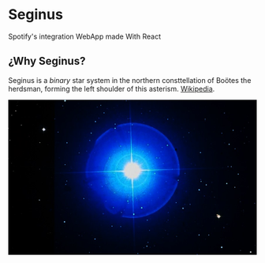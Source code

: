 # Seginus
Spotify's integration WebApp made With React

## ¿Why Seginus?
Seginus is a *binary* star system in the northern consttellation of Boötes the herdsman, forming the left shoulder of this asterism. [Wikipedia](https://en.wikipedia.org/wiki/Gamma_Bo%C3%B6tis).

![Seginus](./public/images/seginus-star.jpg "Seginus")

